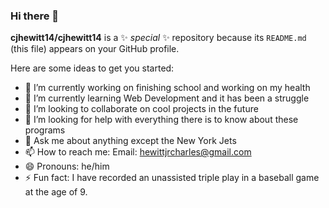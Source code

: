 ### Hi there 👋


**cjhewitt14/cjhewitt14** is a ✨ _special_ ✨ repository because its `README.md` (this file) appears on your GitHub profile.

Here are some ideas to get you started:

- 🔭 I’m currently working on finishing school and working on my health
- 🌱 I’m currently learning Web Development and it has been a struggle
- 👯 I’m looking to collaborate on cool projects in the future 
- 🤔 I’m looking for help with everything there is to know about these programs
- 💬 Ask me about anything except the New York Jets
- 📫 How to reach me: Email: hewittjrcharles@gmail.com
- 😄 Pronouns:  he/him
- ⚡ Fun fact: I have recorded an unassisted triple play in a baseball game at the age of 9. 

